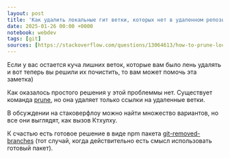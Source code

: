 ```yaml
---
layout: post
title: 'Как удалить локальные гит ветки, которых нет в удаленном репозитории'
date: 2025-01-26 00:00 +0000
notebook: webdev
tags: [git]
sources: [https://stackoverflow.com/questions/13064613/how-to-prune-local-tracking-branches-that-do-not-exist-on-remote-anymore]
---
```

Если у вас остается куча лишних веток, которые вам было лень удалять и вот теперь вы решили их почистить, то вам может помочь эта заметка)

Как оказалось простого решения у этой проблеммы нет. Существует команда [prune](https://www.atlassian.com/git/tutorials/git-prune), но она удаляет только ссылки на удаленные ветки.

В обсуждении на стаковерфлоу можно найти множество вариантов, но все они выглядят, как вызов Ктхулху. 

К счастью есть готовое решение в виде npm пакета [git-removed-branches](https://www.npmjs.com/package/git-removed-branches) (тот случай, когда действительно есть смысл использовать готовый пакет).